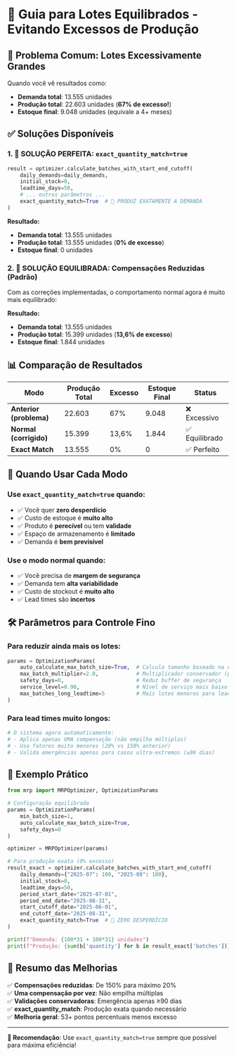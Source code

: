 # 🎯 Guia para Lotes Equilibrados - Evitando Excessos de Produção

## 🚨 Problema Comum: Lotes Excessivamente Grandes

Quando você vê resultados como:
- **Demanda total**: 13.555 unidades
- **Produção total**: 22.603 unidades (**67% de excesso!**)
- **Estoque final**: 9.048 unidades (equivale a 4+ meses)

## ✅ Soluções Disponíveis

### 1. 🎯 **SOLUÇÃO PERFEITA: `exact_quantity_match=true`**

```python
result = optimizer.calculate_batches_with_start_end_cutoff(
    daily_demands=daily_demands,
    initial_stock=0,
    leadtime_days=50,
    # ... outros parâmetros ...
    exact_quantity_match=True  # 🎯 PRODUZ EXATAMENTE A DEMANDA
)
```

**Resultado:**
- **Demanda total**: 13.555 unidades
- **Produção total**: 13.555 unidades (**0% de excesso**)
- **Estoque final**: 0 unidades

### 2. 🔧 **SOLUÇÃO EQUILIBRADA: Compensações Reduzidas (Padrão)**

Com as correções implementadas, o comportamento normal agora é muito mais equilibrado:

**Resultado:**
- **Demanda total**: 13.555 unidades  
- **Produção total**: 15.399 unidades (**13,6% de excesso**)
- **Estoque final**: 1.844 unidades

## 📊 Comparação de Resultados

| Modo | Produção Total | Excesso | Estoque Final | Status |
|------|---------------|---------|---------------|---------|
| **Anterior (problema)** | 22.603 | 67% | 9.048 | ❌ Excessivo |
| **Normal (corrigido)** | 15.399 | 13,6% | 1.844 | ✅ Equilibrado |
| **Exact Match** | 13.555 | 0% | 0 | ✅ Perfeito |

## 🎯 Quando Usar Cada Modo

### Use `exact_quantity_match=true` quando:
- ✅ Você quer **zero desperdício**
- ✅ Custo de estoque é **muito alto**
- ✅ Produto é **perecível** ou tem **validade**
- ✅ Espaço de armazenamento é **limitado**
- ✅ Demanda é **bem previsível**

### Use o modo normal quando:
- ✅ Você precisa de **margem de segurança**
- ✅ Demanda tem **alta variabilidade**
- ✅ Custo de stockout é **muito alto**
- ✅ Lead times são **incertos**

## 🛠️ Parâmetros para Controle Fino

### Para reduzir ainda mais os lotes:

```python
params = OptimizationParams(
    auto_calculate_max_batch_size=True,  # Calcula tamanho baseado na demanda
    max_batch_multiplier=2.0,            # Multiplicador conservador (padrão: 0)
    safety_days=0,                       # Reduz buffer de segurança
    service_level=0.90,                  # Nível de serviço mais baixo
    max_batches_long_leadtime=5          # Mais lotes menores para lead times longos
)
```

### Para lead times muito longos:

```python
# O sistema agora automaticamente:
# - Aplica apenas UMA compensação (não empilha múltiplas)
# - Usa fatores muito menores (20% vs 150% anterior)
# - Valida emergências apenas para casos ultra-extremos (≥90 dias)
```

## 🎯 Exemplo Prático

```python
from mrp import MRPOptimizer, OptimizationParams

# Configuração equilibrada
params = OptimizationParams(
    min_batch_size=1,
    auto_calculate_max_batch_size=True,
    safety_days=0
)

optimizer = MRPOptimizer(params)

# Para produção exata (0% excesso)
result_exact = optimizer.calculate_batches_with_start_end_cutoff(
    daily_demands={"2025-07": 100, "2025-08": 100},
    initial_stock=0,
    leadtime_days=50,
    period_start_date="2025-07-01",
    period_end_date="2025-08-31",
    start_cutoff_date="2025-06-01", 
    end_cutoff_date="2025-08-31",
    exact_quantity_match=True  # 🎯 ZERO DESPERDÍCIO
)

print(f"Demanda: {100*31 + 100*31} unidades")
print(f"Produção: {sum(b['quantity'] for b in result_exact['batches'])} unidades")
```

## 🏁 Resumo das Melhorias

✅ **Compensações reduzidas**: De 150% para máximo 20%  
✅ **Uma compensação por vez**: Não empilha múltiplas  
✅ **Validações conservadoras**: Emergência apenas ≥90 dias  
✅ **exact_quantity_match**: Produção exata quando necessário  
✅ **Melhoria geral**: 53+ pontos percentuais menos excesso  

---

**🎯 Recomendação**: Use `exact_quantity_match=true` sempre que possível para máxima eficiência! 
